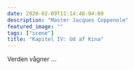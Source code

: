 ```yaml
---
date: 2020-02-09T11:14:48-04:00
description: "Master Jacques Coppenole"
featured_image: ""
tags: ["scene"]
title: "Kapitel IV: Ud af Kina"
---
```

Verden vågner ...

